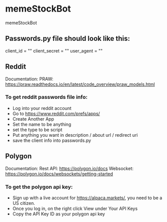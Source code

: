 # memeStockBot
memeStockBot

## Passwords.py file should look like this:
client_id = ""
client_secret = ""
user_agent = ""


## Reddit
 Documentation:
 PRAW: https://praw.readthedocs.io/en/latest/code_overview/praw_models.html
 
### To get reddit passwords file info:
 - Log into your reddit account
 - Go to https://www.reddit.com/prefs/apps/
 - Create Another App
 - Set the name to be anything
 - set the type to be script
 - Put anything you want in description / about url / redirect uri
 - save the client info into passwords.py

## Polygon
 Documentation: 
 Rest API: https://polygon.io/docs
 Websocket: https://polygon.io/docs/websockets/getting-started

### To get the polygon api key:
- Sign up with a live account for https://alpaca.markets/, you need to be a US citizen.
- Once you log in, on the right click View under Your API Keys
- Copy the API Key ID as your polygon api key
